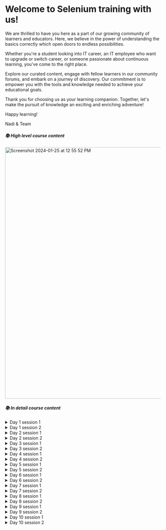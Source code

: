
# Welcome to Selenium training with us!

We are thrilled to have you here as a part of our growing community of learners and educators. Here, we believe in the power of understanding the basics correctly which open doors to endless possibilities.

Whether you're a student looking into IT career, an IT employee who want to upgrade or switch career, or someone passionate about continuous learning, you've come to the right place. 

Explore our curated content, engage with fellow learners in our community forums, and embark on a journey of discovery. Our commitment is to empower you with the tools and knowledge needed to achieve your educational goals.

Thank you for choosing us as your learning companion. Together, let's make the pursuit of knowledge an exciting and enriching adventure!

Happy learning!

Nadi & Team

##### 📚 High level course content

<img width="810" alt="Screenshot 2024-01-25 at 12 55 52 PM" src="https://github.com/naditraining/naditraining.github.io/assets/157560787/0b22fedc-abbb-4d78-9b30-0655bf14370a">

##### 📚 In detail course content

<details>
  <summary>Day 1 session 1</summary>

    - Introduction to automation testing	
    	-  Why selenium	
    	-  Selenium quick walkthrough	
    	-  Why java before selenium	
    			
    - Understanding of JVM, JRE & JDK	
    			
    - Structure of a java program	
    			
    - Data Types	
    	- Primitive data types	
    	- Reference data types  	
    - Keywords, Identifiers, Expressions	
    			
    - Best Practices	Practice
    			
    - Operators	
    	- Arithmetic operators	
    	- Logical operators	
    	- Bitwise operators	
    	- Assignment operators	
    	- Relational operators	
    	- Best Practices	Practice
    	
    - Variables	
    	- Declaration, Definition, Types	
    	
    - Best Practices	Practice
    	
    - Syntax, Types	
    
    - Best Practices	
    	
    - Object	
    	- Object Creation, Reference, Reference Variables	
    	- Best Practices	
    	
    - Constructors	
    - Pass by value and Pass by reference	
    - Access Specifiers	
    	
    - Debugging in Eclipse IDE	Practice
</details>
<details>
  <summary>Day 1 session 2</summary>

    - Control Statement	
    	- If statement	
    	- else statement	
    	- if-else statement	
    	- nested if statement	
    			
    - Looping Statement	
    	- for statement	
    	- for each statement	
    	- while statement	
    	- do.. while statement	
    			
    - Switch case	
    		
    - Break and continue 	
    			
    - Best practice	
    			
    - Arrays	
    	- Declaring and defining arrays	
    	- Muti Dimensional arrays	
    	- Object Arrays	
    	
    - Best practice	
    	
    - Polymorphism	
    	- Method overriding /Dynamic binding	
    	- Method overloading	
    		
    - Best practice	 

</details>
<details>
  <summary>Day 2 session 1</summary>
    -Oops Concepts
    
    -Inheritance
        -Single inheritance
        -Multi level inheritance
        -Hierarchical inheritance
        -Why multiple inheritance not supports in Java
        -Best Practice
    
    -Abstraction
        -Abstraction using abstract classes
        -Abstraction using interfaces
    
    -Interface
        -Interfaces vs Classes 
        -Nested Interfaces
        -Interface as a type
        -Best Practice
    
    -Static 
        -Static Variable
        -Static Methods
        -Best Practice
</details>
<details>
  <summary>Day 2 session 2</summary>
    -Exception Handling
      -Throw and throws keywords
      -Categories of Exception, Exception hierarchy
      -Try catch and finally keywords
      -Customized exception
      -Best Practice
    
    -File Handling in java
      -Files, Streams, Types of streams
    
    -Regular Expressions
    
    -Best Practice
</details>
<details>
  <summary>Day 3 session 1</summary>
    -Collection Framework
      -Difference between array and collections
      -List, Set, Map Interface
      -Its Associated Methods
      -Its Implementing Classes 
      -ArrayList
      -HashSet
      -HashMap
      -Best Practices
</details>
<details>
  <summary>Day 3 session 2</summary>
      -Html Element Basics
        -Tag
        -Attribute, Property
        -Text
    
    -Locators
        -Selenium Locators
        -Locators Strategy
        -Best Practices
    
    -First WebDriver Script
    
        -Introduction to base WD Methods -get, FindElement, close
        -Introduction to base WE Methods -sendKeys, clear, click
        -Introduction to base wait types and window maximize
    
    -Practice a testcase to write first script
    
        -Selenium Verifications
        -Browser Verifications - getTitle, getCurrentUrl
        -Element Verifications - getText, getAttribute, getCssColor
        -Practice a testcase to implement verifications
    
    -Interact with elements
        -Edit, Button, Checkbox, Link, Radio button etc
        -Dropdown strategy
        -Best Practices
        -Practice a testcase to implement dropdowns
</details>
<details>
  <summary>Day 4 session 1</summary>
   
    -Collection Framework
      -Difference between array and collections
      -List, Set, Map Interface
      -Its Associated Methods
      -Its Implementing Classes 
      -ArrayList
      -HashSet
      -HashMap
      -Best Practices
    
    -Xpath Selector
      -Child & parent 
      -Preceding & following sibling
      -text() & contains()
      -relative and obsolute path
      
    -Interact with multiple elements
    -FindElements
    -Java List Interface and its associated methods
    -Interact with different / last element of same locator
    
    -Take Snapshot
    -How to take snap
    -How does it differ on different browsers
    
    -Best Practices
    -Practice a testcase to interact with same locator elements
</details>
<details>
  <summary>Day 4 session 2</summary>
   
  -Introduction to Wrapper Methods
    -Develop Wrapper interface
    -Implement methods using Selenium API
    -Implement Exception Handling in the methods
    -Implement snapshot for every method
    -Implement logging to the methods
    -Best Practices  
  
  -Practice multiple wrappers required for the project
  
  -Alerts
    -Introduction to Alert
    -Methods in Alert Interface
    -When to use what methods?
    -Sweet Alerts and Alert Snapshot
    -Expected Exceptions 
    -Practice a testcase to using alert
  
  -Frames
    -Introduction to Frames
    -How to Switch to a frame?
    -Handle Nested Frames
    -Approach to move out of the frame
    -Expected Exceptions 
    -Practice a testcase to using frame(s)
  
  -Introduction to Window Handles
    -Approach to move from one window to another
  
  -Close vs Quit
  
  -Expected Exceptions
  
  -Best Practices
  -Practice a testcase to move from one window to another
  
  -Implement Wrapper Methods for Alert, Frame and Windows
      -Wrappers to accept, dismiss and sendKeys of Alert
      -Wrappers to move by index, name/id or webelement for frame
      -Wrappers to switch to specific window (first / last)
 
  -Practice a testcase using wait
</details>
<details>
  <summary>Day 5 session 1</summary>

  -Introduction to Actions
    -Introduction to Actions Class
    -Mouse Actions like Drag & Drop, Mouse Over, Right Click
    -KeyBoard Actions like SendKeys, KeysDown etc
    -Actions Chain - build, perform
    -Actions known limitations
    -File Upload & File Download Method
    -Best Practices

    -Practice a testcase to use keyboard / mouse
</details>
<details>
  <summary>Day 5 session 2</summary>

  -Project
    -Project configuration with wrapper setup
    -Practice testcases
</details>
<details>
  <summary>Day 6 session 1</summary>
    - Cucumber BDD basics
</details>
<details>
  <summary>Day 6 session 2</summary>
    - Cucumber advanced
</details>
<details>
  <summary>Day 7 session 1</summary>

  -Apache POI
    -Why Apache POI
    -Excel Read
    -Excel Write
    -Excel Append
    -Integrate Data Provider of TestNG With Excel Read

    -Practice testcases using excel read and dp
</details>
<details>
  <summary>Day 7 session 2</summary>
    - PLACE HOLDER
</details>
<details>
  <summary>Day 8 session 1</summary>
    -Page Object Model Framework
      -Why Page Object Model & When it will be effective
      -POM Design Rules
      -POM Implementation of Rules
      -Implementation of testcases using POM framework
      -Implement Negative testcases

    -Practice a single testcase using POM framework
</details>
<details>
  <summary>Day 8 session 2</summary>
    - PLACE HOLDER
</details>
<details>
  <summary>Day 9 session 1</summary>
    -Maven
    -Maven Features
    -Maven Build Process and Dependencies
    -Maven Automation Project Build
    -Best Practices
  
    -Practice to create new maven project
  
  -Git Repository
    -Git Clone
    -Git branch
    -Git commit
    -Git merge
    -Best Practices
  
    -Practice to move your code to repo and use it in different machine
</details>
<details>
  <summary>Day 9 session 2</summary>
    -Jenkins
    -Install Jenkins
    -Setup Maven Project in Jenkins
    -Schedule the build
    -Email Notification
    -Report send configuration to clients about test run status
  
    -Practice to create new jenkins job
</details>
<details>
  <summary>Day 10 session 1</summary>
    - Project framework setup
</details>
<details>
  <summary>Day 10 session 2</summary>
    - Creating new test scripts 
</details>

